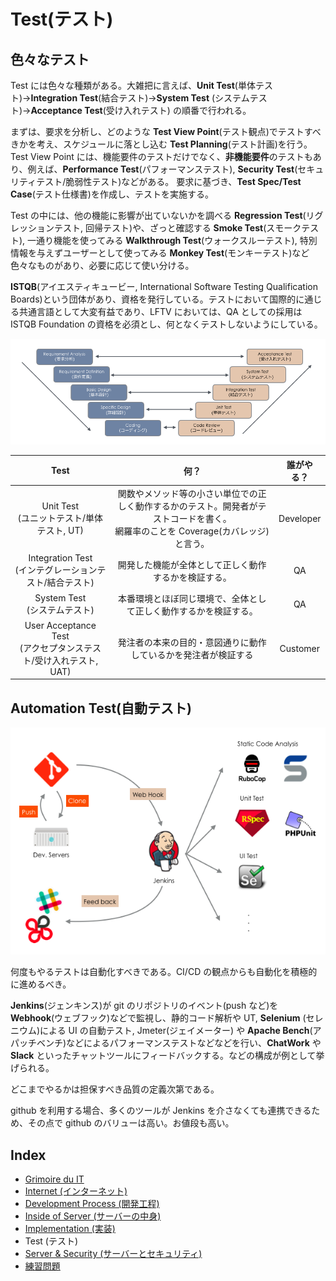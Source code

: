 # Test(テスト)
## 色々なテスト
Test には色々な種類がある。大雑把に言えば、**Unit Test**(単体テスト)→**Integration Test**(結合テスト)→**System Test** (システムテスト)→**Acceptance Test**(受け入れテスト) の順番で行われる。

まずは、要求を分析し、どのような **Test View Point**(テスト観点)でテストすべきかを考え、スケジュールに落とし込む **Test Planning**(テスト計画)を行う。Test View Point には、機能要件のテストだけでなく、**非機能要件**のテストもあり、例えば、**Performance Test**(パフォーマンステスト), **Security Test**(セキュリティテスト/脆弱性テスト)などがある。
要求に基づき、**Test Spec/Test Case**(テスト仕様書)を作成し、テストを実施する。

Test の中には、他の機能に影響が出ていないかを調べる **Regression Test**(リグレッションテスト, 回帰テスト)や、ざっと確認する **Smoke Test**(スモークテスト), 一通り機能を使ってみる **Walkthrough Test**(ウォークスルーテスト), 特別情報を与えずユーザーとして使ってみる **Monkey Test**(モンキーテスト)など色々なものがあり、必要に応じて使い分ける。

**ISTQB**(アイエスティキュービー, International Software Testing Qualification Boards)という団体があり、資格を発行している。テストにおいて国際的に通じる共通言語として大変有益であり、LFTV においては、QA としての採用は ISTQB Foundation の資格を必須とし、何となくテストしないようにしている。


<div align="center"><img src="https://raw.githubusercontent.com/kurab/grimoireduit/images/08.png"></div>


|Test|何？|誰がやる？|
|:-:|:-:|:-:|
|Unit Test<br>(ユニットテスト/単体テスト, UT)|関数やメソッド等の小さい単位での正しく動作するかのテスト。開発者がテストコードを書く。<br>網羅率のことを Coverage(カバレッジ)と言う。|Developer|
|Integration Test<br>(インテグレーションテスト/結合テスト)|開発した機能が全体として正しく動作するかを検証する。|QA|
|System Test<br>(システムテスト)|本番環境とほぼ同じ環境で、全体として正しく動作するかを検証する。|QA|
|User Acceptance Test<br>(アクセプタンステスト/受け入れテスト, UAT)|発注者の本来の目的・意図通りに動作しているかを発注者が検証する|Customer|


## Automation Test(自動テスト)
<div align="center"><img src="https://raw.githubusercontent.com/kurab/grimoireduit/images/09.png"></div>


何度もやるテストは自動化すべきである。CI/CD の観点からも自動化を積極的に進めるべき。

**Jenkins**(ジェンキンス)が git のリポジトリのイベント(push など)を **Webhook**(ウェブフック)などで監視し、静的コード解析や UT, **Selenium** (セレニウム)による UI の自動テスト, Jmeter(ジェイメーター) や **Apache Bench**(アパッチベンチ)などによるパフォーマンステストなどなどを行い、**ChatWork** や **Slack** といったチャットツールにフィードバックする。などの構成が例として挙げられる。

どこまでやるかは担保すべき品質の定義次第である。

github を利用する場合、多くのツールが Jenkins を介さなくても連携できるため、その点で github のバリューは高い。お値段も高い。


## Index
- [Grimoire du IT](../../README.md)
- [Internet (インターネット)](../internet/README.md)
- [Development Process (開発工程)](../process/README.md)
- [Inside of Server (サーバーの中身)](../server/README.md)
- [Implementation (実装)](../implement/README.md)
- Test (テスト)
- [Server & Security (サーバーとセキュリティ)](../security/README.md)
- [練習問題](../practice/README.md)
